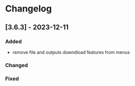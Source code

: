 # Changelog

## [3.6.3] - 2023-12-11

### Added

- remove file and outputs downdload features from menus

### Changed

### Fixed
